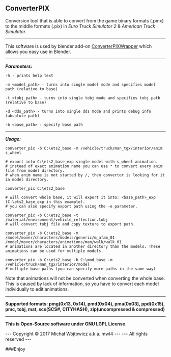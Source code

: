 **ConverterPIX**
------------

Conversion tool that is able to convert from the game binary formats (.pmx) to the middle formats (.pix) in *Euro Truck Simulator 2* & *American Truck Simulator*.


----------

This software is used by blender add-on [ConverterPIXWrapper](https://github.com/simon50keda/ConverterPIXWrapper) which allows you easy use in Blender.

----------


***Parameters:***

    -h - prints help text
    
    -m <model_path> - turns into single model mode and specifies model path (relative to base)
    
    -t <tobj_path> - turns into single tobj mode and specifies tobj path (relative to base)
    
    -d <dds_path> - turns into single dds mode and prints debug info (absolute path)

    -b <base_path> - specify base path


----------
***Usage:***

    converter_pix -b C:\ets2_base -m /vehicle/truck/man_tgx/interior/anim s_wheel
    
    # export into C:\ets2_base_exp single model with s_wheel animation.
    # instead of exact animation name you can use * to convert every anim file from model directory.
    # when anim name is not started by /, then converter is looking for it in model directory.

    converter_pix C:\ets2_base
    
    # will convert whole base, it will export it into: <base_path>_exp (C:\ets2_base_exp in this example).
    # you can also specify export path using the -e parameter.
    
    converter_pix -b C:\ets2_base -t /material/environment/vehicle_reflection.tobj
    # will convert tobj file and copy texture to export path.

    converter_pix -b C:\ets2_base -m /model/mover/characters/models/generic/m_afam_01 /model/mover/characters/animations/man/walk/walk_01
    # animations are located in another directory than the models. These animations can be used for multiple models.

    converter_pix -b C:\ets2_base -b C:\mod_base -m /vehicle/truck/man_tgx/interior/model
    # multiple base paths (you can specify more paths in the same way)
    
Note that animations will not be converted when converting the whole base.
This is caused by lack of information, so you have to convert each model individually to edit animations.


----------

**Supported formats: pmg(0x13, 0x14), pmd(0x04), pma(0x03), ppd(0x15), pmc, tobj, mat, scs(SCS#, CITYHASH), zip(uncompressed & compressed)**

----------

**This is Open-Source software under GNU LGPL License.**

--- Copyright © 2017 Michał Wójtowicz a.k.a. mwl4 ---
--- All rights reserved ---

###Enjoy
